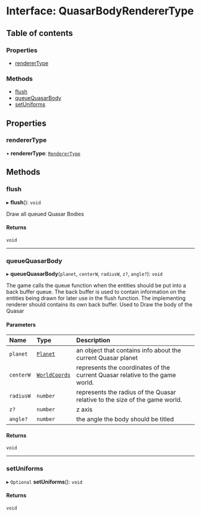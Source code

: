 # Interface: QuasarBodyRendererType

## Table of contents

### Properties

- [rendererType](QuasarBodyRendererType.md#renderertype)

### Methods

- [flush](QuasarBodyRendererType.md#flush)
- [queueQuasarBody](QuasarBodyRendererType.md#queuequasarbody)
- [setUniforms](QuasarBodyRendererType.md#setuniforms)

## Properties

### rendererType

• **rendererType**: [`RendererType`](../README.md#renderertype)

## Methods

### flush

▸ **flush**(): `void`

Draw all queued Quasar Bodies

#### Returns

`void`

---

### queueQuasarBody

▸ **queueQuasarBody**(`planet`, `centerW`, `radiusW`, `z?`, `angle?`): `void`

The game calls the queue function when the entities should be put into a back buffer queue.
The back buffer is used to contain information on the entities being drawn for later use in the flush function.
The implementing renderer should contains its own back buffer.
Used to Draw the body of the Quasar

#### Parameters

| Name      | Type                                      | Description                                                                  |
| :-------- | :---------------------------------------- | :--------------------------------------------------------------------------- |
| `planet`  | [`Planet`](../README.md#planet)           | an object that contains info about the current Quasar planet                 |
| `centerW` | [`WorldCoords`](../README.md#worldcoords) | represents the coordinates of the current Quasar relative to the game world. |
| `radiusW` | `number`                                  | represents the radius of the Quasar relative to the size of the game world.  |
| `z?`      | `number`                                  | z axis                                                                       |
| `angle?`  | `number`                                  | the angle the body should be titled                                          |

#### Returns

`void`

---

### setUniforms

▸ `Optional` **setUniforms**(): `void`

#### Returns

`void`

